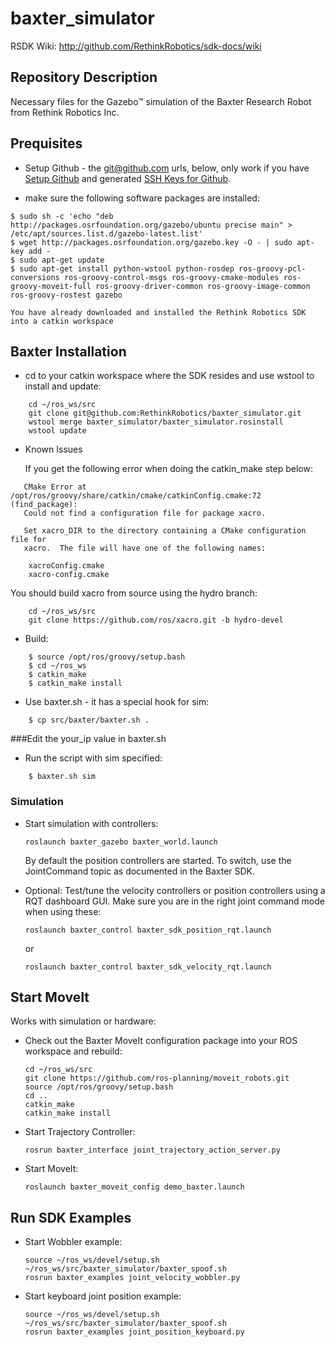 baxter_simulator
=============
RSDK Wiki: http://github.com/RethinkRobotics/sdk-docs/wiki

## Repository Description
Necessary files for the Gazebo™ simulation of the Baxter Research Robot from Rethink Robotics Inc.


## Prequisites

 * Setup Github - the git@github.com urls, below, only work if you 
   have [Setup Github](https://help.github.com/articles/set-up-git) and 
   generated [SSH Keys for Github](https://help.github.com/articles/generating-ssh-keys).

 * make sure the following software packages are installed:

```
$ sudo sh -c 'echo "deb http://packages.osrfoundation.org/gazebo/ubuntu precise main" > /etc/apt/sources.list.d/gazebo-latest.list'
$ wget http://packages.osrfoundation.org/gazebo.key -O - | sudo apt-key add -
$ sudo apt-get update
$ sudo apt-get install python-wstool python-rosdep ros-groovy-pcl-conversions ros-groovy-control-msgs ros-groovy-cmake-modules ros-groovy-moveit-full ros-groovy-driver-common ros-groovy-image-common ros-groovy-rostest gazebo

You have already downloaded and installed the Rethink Robotics SDK into a catkin workspace
```

## Baxter Installation

* cd to your catkin workspace where the SDK resides and use wstool to install and update:

```
    cd ~/ros_ws/src
    git clone git@github.com:RethinkRobotics/baxter_simulator.git
    wstool merge baxter_simulator/baxter_simulator.rosinstall
    wstool update
```


* Known Issues

   If you get the following error when doing the catkin_make step below:
```
   CMake Error at /opt/ros/groovy/share/catkin/cmake/catkinConfig.cmake:72 (find_package):
   Could not find a configuration file for package xacro.

   Set xacro_DIR to the directory containing a CMake configuration file for
   xacro.  The file will have one of the following names:

    xacroConfig.cmake
    xacro-config.cmake
```

You should build xacro from source using the hydro branch:

```
    cd ~/ros_ws/src
    git clone https://github.com/ros/xacro.git -b hydro-devel
```

* Build:

```
    $ source /opt/ros/groovy/setup.bash
    $ cd ~/ros_ws
    $ catkin_make
    $ catkin_make install 
```

* Use baxter.sh - it has a special hook for sim:


```
    $ cp src/baxter/baxter.sh .

```

###Edit the your_ip value in baxter.sh

* Run the script with sim specified:

```
    $ baxter.sh sim

```



### Simulation 

 * Start simulation with controllers:
   ```
   roslaunch baxter_gazebo baxter_world.launch
   ```
   By default the position controllers are started. To switch, use the JointCommand topic 
   as documented in the Baxter SDK.

 * Optional: Test/tune the velocity controllers or position controllers using a RQT dashboard GUI. 
   Make sure you are in the right joint command mode when using these:

   ```
   roslaunch baxter_control baxter_sdk_position_rqt.launch
   ```
   or
   ```
   roslaunch baxter_control baxter_sdk_velocity_rqt.launch 
   ```

## Start MoveIt

Works with simulation or hardware:

 * Check out the Baxter MoveIt configuration package into your ROS workspace and rebuild:

   ```
   cd ~/ros_ws/src
   git clone https://github.com/ros-planning/moveit_robots.git
   source /opt/ros/groovy/setup.bash
   cd ..
   catkin_make
   catkin_make install 
   ```

 * Start Trajectory Controller:

   ```
   rosrun baxter_interface joint_trajectory_action_server.py
   ```

 * Start MoveIt:

   ```
   roslaunch baxter_moveit_config demo_baxter.launch
   ```

## Run SDK Examples

 * Start Wobbler example:

   ```
   source ~/ros_ws/devel/setup.sh
   ~/ros_ws/src/baxter_simulator/baxter_spoof.sh
   rosrun baxter_examples joint_velocity_wobbler.py
   ```

 * Start keyboard joint position example:

   ```
   source ~/ros_ws/devel/setup.sh
   ~/ros_ws/src/baxter_simulator/baxter_spoof.sh
   rosrun baxter_examples joint_position_keyboard.py

   ```


